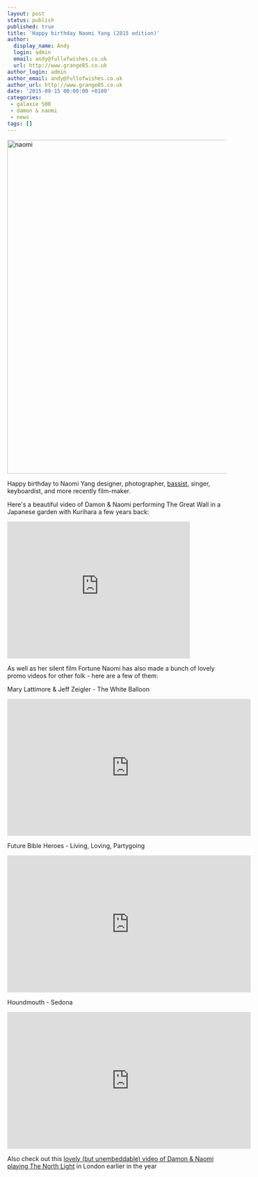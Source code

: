 ```yaml
---
layout: post
status: publish
published: true
title: 'Happy birthday Naomi Yang (2015 edition)'
author:
  display_name: Andy
  login: admin
  email: andy@fullofwishes.co.uk
  url: http://www.grange85.co.uk
author_login: admin
author_email: andy@fullofwishes.co.uk
author_url: http://www.grange85.co.uk
date: '2015-09-15 00:00:00 +0100'
categories:
 - galaxie 500
 - damon & naomi
 - news
tags: []
---
```

<a data-flickr-embed="true"  href="https://www.flickr.com/photos/21019476@N00/132758253/in/photolist-cJqpp-3yyEju-47YCGe-49pjPS-rKGUfn-rZSeKu-fAXs3E-8gddMc-fQvcU6-9GnZiM-5SPBJN-47Wcjx-5SPzVQ-7XJW5a-553cyZ-nnSaAM-nEmske-nnSaVp-8abaSY-5XumoT-nEksAA-nCiJzC-nG8PxM-9nHgZ4-9nLjK9-8a7VHX-8a7Usz-8abbeJ-8ab9X1-8a7UB6-8ab961-8a7Vbe-8ab9Nf-8abar5-8a7URZ-8ab9ju-8ab9nS-8a7WnX-41kcq8-9ynrdr-8a7Vdp-8a7WdV-8abafw-8abat7-8abaXE-8ab9fw-8a7Uyk-8abazd-8ab98s-8a7UP2" title="naomi"><img src="https://farm1.staticflickr.com/49/132758253_3d7393a8e9_b.jpg" width="1024" height="768" alt="naomi"></a><script async src="//embedr.flickr.com/assets/client-code.js" charset="utf-8"></script>

Happy birthday to Naomi Yang designer, photographer, <a href="/2012/05/23/naomi-yang-and-her-gibson-eb-2/">bassist</a>, singer, keyboardist, and more recently film-maker.

Here's a beautiful video of Damon & Naomi performing The Great Wall in a Japanese garden with Kurihara a few years back:
<iframe width="420" height="315" src="https://www.youtube.com/embed/WuoZwYtgUbQ" frameborder="0" allowfullscreen></iframe>

As well as her silent film Fortune Naomi has also made a bunch of lovely promo videos for other folk - here are a few of them:

Mary Lattimore & Jeff Zeigler - The White Balloon
<iframe width="560" height="315" src="https://www.youtube.com/embed/8hkN_GZxaPA" frameborder="0" allowfullscreen></iframe> 

Future Bible Heroes - Living, Loving, Partygoing
<iframe width="560" height="315" src="https://www.youtube.com/embed/9iWbsS63NNo" frameborder="0" allowfullscreen></iframe>

Houndmouth - Sedona
<iframe width="560" height="315" src="https://www.youtube.com/embed/Y8wifV5RYr8" frameborder="0" allowfullscreen></iframe>


Also check out this <a href="/2015/05/09/video-damon-naomi-playing-the-north-light-in-london/">lovely (but unembeddable) video of Damon & Naomi playing The North Light</a> in London earlier in the year
